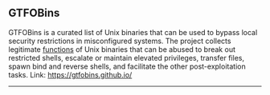 ## GTFOBins
GTFOBins is a curated list of Unix binaries that can be used to bypass local security restrictions in misconfigured systems.
The project collects legitimate [functions](https://gtfobins.github.io/functions/) of Unix binaries that can be abused to break out restricted shells, escalate or maintain elevated privileges, transfer files, spawn bind and reverse shells, and facilitate the other post-exploitation tasks.
Link: https://gtfobins.github.io/

--------------------------------------------------------------------------


